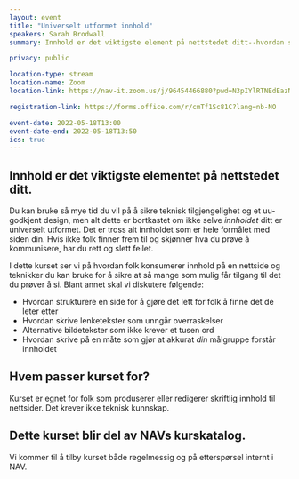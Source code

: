 ```yaml
---
layout: event
title: "Universelt utformet innhold"
speakers: Sarah Brodwall
summary: Innhold er det viktigste element på nettstedet ditt--hvordan sikre at den funker for så mange som mulig?

privacy: public

location-type: stream
location-name: Zoom
location-link: https://nav-it.zoom.us/j/96454466880?pwd=N3pIYlRTNEdEazNpVkg5bk1tb2Q1dz09

registration-link: https://forms.office.com/r/cmTf1Sc81C?lang=nb-NO

event-date: 2022-05-18T13:00
event-date-end: 2022-05-18T13:50
ics: true
---
```

## Innhold er det viktigste elementet på nettstedet ditt.
Du kan bruke så mye tid du vil på å sikre teknisk tilgjengelighet og et uu-godkjent design, men alt dette er bortkastet om ikke selve _innholdet_ ditt er universelt utformet.  Det er tross alt innholdet som er hele formålet med siden din.  Hvis ikke folk finner frem til og skjønner hva du prøve å kommunisere, har du rett og slett feilet.

I dette kurset ser vi på hvordan folk konsumerer innhold på en nettside og teknikker du kan bruke for å sikre at så mange som mulig får tilgang til det du prøver å si.  Blant annet skal vi diskutere følgende:

- Hvordan strukturere en side for å gjøre det lett for folk å finne det de leter etter
- Hvordan skrive lenketekster som unngår overraskelser
- Alternative bildetekster som ikke krever et tusen ord
- Hvordan skrive på en måte som gjør at akkurat _din_ målgruppe forstår innholdet

## Hvem passer kurset for?
Kurset er egnet for folk som produserer eller redigerer skriftlig innhold til nettsider.  Det krever ikke teknisk kunnskap.

## Dette kurset blir del av NAVs kurskatalog.
Vi kommer til å tilby kurset både regelmessig og på etterspørsel internt i NAV.